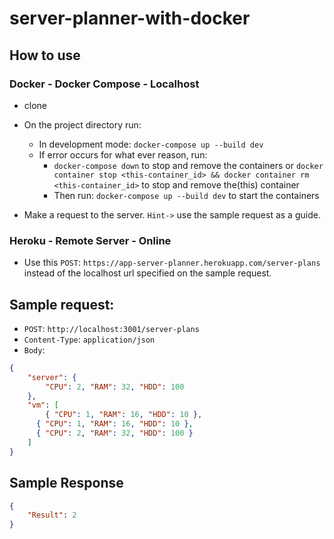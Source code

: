 # server-planner-with-docker

## How to use
### Docker - Docker Compose - Localhost
- clone
- On the project directory run: 
  - In development mode: `docker-compose up --build dev`
  - If error occurs for what ever reason, run:
    - `docker-compose down` to stop and remove the containers or `docker container stop <this-container_id> && docker container rm <this-container_id>` to stop and remove the(this) container
    - Then run: `docker-compose up --build dev` to start the containers

- Make a request to the server. `Hint->` use the sample request as a guide.

### Heroku - Remote Server - Online
- Use this `POST`: `https://app-server-planner.herokuapp.com/server-plans` instead of the localhost url specified on the sample request.

## Sample request:
- `POST`: `http://localhost:3001/server-plans`
- `Content-Type`: `application/json`
- `Body`: 
```json
{
	"server": {
		"CPU": 2, "RAM": 32, "HDD": 100
	},
	"vm": [
		{ "CPU": 1, "RAM": 16, "HDD": 10 },
      { "CPU": 1, "RAM": 16, "HDD": 10 },
      { "CPU": 2, "RAM": 32, "HDD": 100 }
	]
}
```

## Sample Response
```json
{
	"Result": 2
}
```



